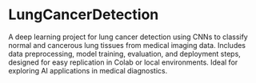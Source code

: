 # LungCancerDetection
A deep learning project for lung cancer detection using CNNs to classify normal and cancerous lung tissues from medical imaging data. Includes data preprocessing, model training, evaluation, and deployment steps, designed for easy replication in Colab or local environments. Ideal for exploring AI applications in medical diagnostics.
